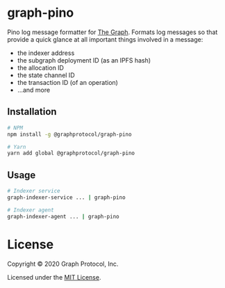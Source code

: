 # graph-pino

Pino log message formatter for [The Graph](https://thegraph.com/). Formats
log messages so that provide a quick glance at all important things involved
in a message:

* the indexer address
* the subgraph deployment ID (as an IPFS hash)
* the allocation ID
* the state channel ID
* the transaction ID (of an operation)
* ...and more

## Installation

```sh
# NPM
npm install -g @graphprotocol/graph-pino

# Yarn
yarn add global @graphprotocol/graph-pino
```

## Usage

```sh
# Indexer service
graph-indexer-service ... | graph-pino

# Indexer agent
graph-indexer-agent ... | graph-pino
```

# License

Copyright &copy; 2020 Graph Protocol, Inc.

Licensed under the [MIT License](LICENSE).